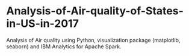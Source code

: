 # Analysis-of-Air-quality-of-States-in-US-in-2017
Analysis of Air quality using Python, visualization package (matplotlib, seaborn) and IBM Analytics for Apache Spark.
